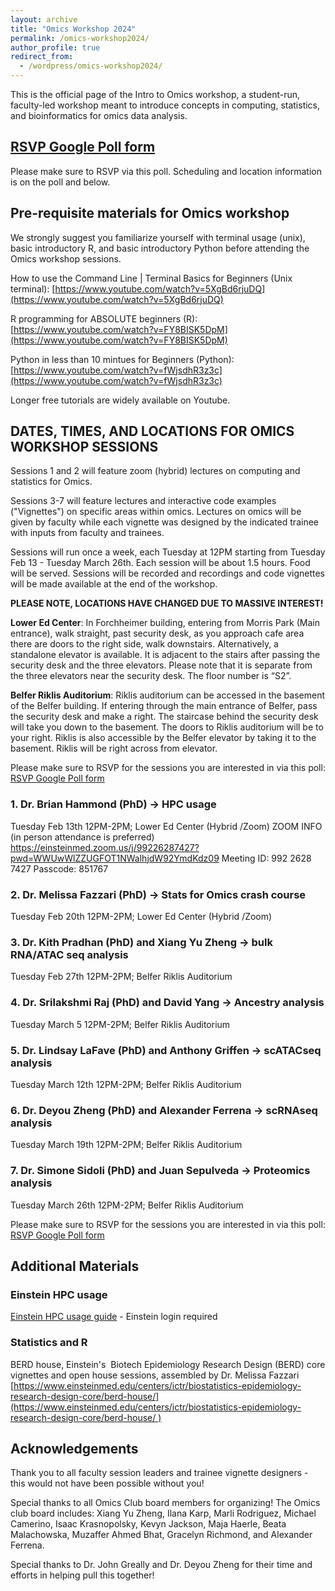 ```yaml
---
layout: archive
title: "Omics Workshop 2024"
permalink: /omics-workshop2024/
author_profile: true
redirect_from:
  - /wordpress/omics-workshop2024/
---
```



This is the official page of the Intro to Omics workshop, a student-run, faculty-led workshop meant to introduce concepts in computing, statistics, and bioinformatics for omics data analysis.



## [RSVP Google Poll form](https://forms.gle/iuymSPH7EMuePpSV9)
Please make sure to RSVP via this poll. Scheduling and location information is on the poll and below.



## Pre-requisite materials for Omics workshop

We strongly suggest you familiarize yourself with terminal usage (unix), basic introductory R, and basic introductory Python before attending the Omics workshop sessions.



How to use the Command Line | Terminal Basics for Beginners (Unix terminal):
[https://www.youtube.com/watch?v=5XgBd6rjuDQ](https://www.youtube.com/watch?v=5XgBd6rjuDQ)


R programming for ABSOLUTE beginners (R):
[https://www.youtube.com/watch?v=FY8BISK5DpM](https://www.youtube.com/watch?v=FY8BISK5DpM)


Python in less than 10 mintues for Beginners (Python):
[https://www.youtube.com/watch?v=fWjsdhR3z3c](https://www.youtube.com/watch?v=fWjsdhR3z3c)



Longer free tutorials are widely available on Youtube.




## DATES, TIMES, AND LOCATIONS FOR OMICS WORKSHOP SESSIONS

Sessions 1 and 2 will feature zoom (hybrid) lectures on computing and statistics for Omics.

Sessions 3-7 will feature lectures and interactive code examples ("Vignettes") on specific areas within omics. Lectures on omics will be given by faculty while each vignette was designed by the indicated trainee with inputs from faculty and trainees.

Sessions will run once a week, each Tuesday at 12PM starting from Tuesday Feb 13 - Tuesday March 26th. Each session will be about 1.5 hours. Food will be served. Sessions will be recorded and recordings and code vignettes will be made available at the end of the workshop.



**PLEASE NOTE, LOCATIONS HAVE CHANGED DUE TO MASSIVE INTEREST!**

**Lower Ed Center**: In Forchheimer building, entering from Morris Park (Main entrance), walk straight, past security desk, as you approach cafe area there are doors to the right side, walk downstairs. Alternatively, a standalone elevator is available. It is adjacent to the stairs after passing the security desk and the three elevators. Please note that it is separate from the three elevators near the security desk. The floor number is “S2”.

**Belfer Riklis Auditorium**: Riklis auditorium can be accessed in the basement of the Belfer building. If entering through the main entrance of Belfer, pass the security desk and make a right. The staircase behind the security desk will take you down to the basement. The doors to Riklis auditorium will be to your right. Riklis is also accessible by the Belfer elevator by taking it to the basement. Riklis will be right across from elevator.


Please make sure to RSVP for the sessions you are interested in via this poll:
[RSVP Google Poll form](https://forms.gle/iuymSPH7EMuePpSV9)

### 1. Dr. Brian Hammond (PhD) → HPC usage
Tuesday Feb 13th 12PM-2PM; Lower Ed Center (Hybrid /Zoom)
ZOOM INFO (in person attendance is preferred)
https://einsteinmed.zoom.us/j/99226287427?pwd=WWUwWlZZUGFOT1NWalhjdW92YmdKdz09
Meeting ID: 992 2628 7427
Passcode: 851767

### 2. Dr. Melissa Fazzari (PhD) → Stats for Omics crash course
Tuesday Feb 20th 12PM-2PM; Lower Ed Center (Hybrid /Zoom)

### 3. Dr. Kith Pradhan (PhD) and Xiang Yu Zheng → bulk RNA/ATAC seq analysis
Tuesday Feb 27th 12PM-2PM; Belfer Riklis Auditorium

### 4. Dr. Srilakshmi Raj (PhD) and David Yang → Ancestry analysis
Tuesday March 5 12PM-2PM; Belfer Riklis Auditorium

### 5. Dr. Lindsay LaFave (PhD) and Anthony Griffen → scATACseq analysis
Tuesday March 12th 12PM-2PM; Belfer Riklis Auditorium

### 6. Dr. Deyou Zheng (PhD) and Alexander Ferrena → scRNAseq analysis
Tuesday March 19th 12PM-2PM; Belfer Riklis Auditorium

### 7. Dr. Simone Sidoli (PhD) and Juan Sepulveda → Proteomics analysis
Tuesday March 26th 12PM-2PM; Belfer Riklis Auditorium



Please make sure to RSVP for the sessions you are interested in via this poll:
[RSVP Google Poll form](https://forms.gle/iuymSPH7EMuePpSV9)







## Additional Materials


### Einstein HPC usage

[Einstein HPC usage guide](https://montefioreorg.sharepoint.com/sites/Einstein-IT-HPC/SitePages/HPC3.0-UQuick-Start.aspx) - Einstein login required





### Statistics and R

BERD house, Einstein's  Biotech Epidemiology Research Design (BERD) core vignettes and open house sessions, assembled by Dr. Melissa Fazzari
[https://www.einsteinmed.edu/centers/ictr/biostatistics-epidemiology-research-design-core/berd-house/](https://www.einsteinmed.edu/centers/ictr/biostatistics-epidemiology-research-design-core/berd-house/ )




## Acknowledgements

Thank you to all faculty session leaders and trainee vignette designers - this would not have been possible without you!


Special thanks to all Omics Club board members for organizing! The Omics club board includes: Xiang Yu Zheng, Ilana Karp, Marli Rodriguez, Michael Camerino, Isaac Krasnopolsky, Kevyn Jackson, Maja Haerle, Beata Malachowska, Muzaffer Ahmed Bhat, Gracelyn Richmond, and Alexander Ferrena.


Special thanks to Dr. John Greally and Dr. Deyou Zheng for their time and efforts in helping pull this together!





